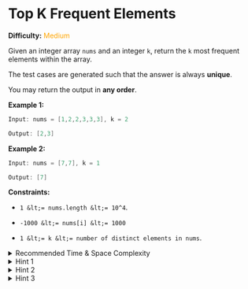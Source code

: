 # Top K Frequent Elements

**Difficulty:** <span style="color: orange;">Medium</span>

Given an integer array `nums` and an integer `k`, return the `k` most frequent elements within the array.

The test cases are generated such that the answer is always **unique**.

You may return the output in **any order**.

**Example 1:**

```java
Input: nums = [1,2,2,3,3,3], k = 2

Output: [2,3]
```
**Example 2:**

```java
Input: nums = [7,7], k = 1

Output: [7]
```
**Constraints:**


- `1 &lt;= nums.length &lt;= 10^4`.

- `-1000 &lt;= nums[i] &lt;= 1000`

- `1 &lt;= k &lt;= number of distinct elements in nums`.






<details>
<summary>Recommended Time &amp; Space Complexity</summary>

You should aim for a solution with `O(n)` time and `O(n)` space, where `n` is the size of the input array.

</details>



<details>
<summary>Hint 1</summary>

A naive solution would be to count the frequency of each number and then sort the array based on each element’s frequency. After that, we would select the top `k` frequent elements. This would be an `O(nlogn)` solution. Though this solution is acceptable, can you think of a better way?

</details>



<details>
<summary>Hint 2</summary>

Can you think of an algorithm which involves grouping numbers based on their frequency?

</details>



<details>
<summary>Hint 3</summary>

Use the bucket sort algorithm to create `n` buckets, grouping numbers based on their frequencies from `1` to `n`. Then, pick the top `k` numbers from the buckets, starting from `n` down to `1`.

</details>